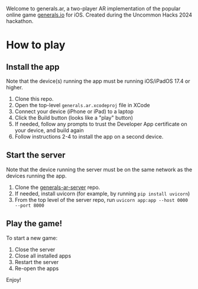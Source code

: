Welcome to generals.ar, a two-player AR implementation of the popular online game [generals.io](generals.io) for iOS. Created during the Uncommon Hacks 2024 hackathon.

# How to play #
## Install the app ##
Note that the device(s) running the app must be running iOS/iPadOS 17.4 or higher.

1. Clone this repo.
2. Open the top-level `generals.ar.xcodeproj` file in XCode
3. Connect your device (iPhone or iPad) to a laptop
4. Click the Build button (looks like a "play" button)
5. If needed, follow any prompts to trust the Developer App certificate on your device, and build again
6. Follow instructions 2-4 to install the app on a second device.

## Start the server ##
Note that the device running the server must be on the same network as the devices running the app.

1. Clone the [generals-ar-server](https://github.com/adinilfeld/generals-ar-server) repo.
2. If needed, install uvicorn (for example, by running `pip install uvicorn`)
3. From the top level of the server repo, run `uvicorn app:app --host 0000 --port 8000`

## Play the game! ##
To start a new game: 
1. Close the server
2. Close all installed apps
3. Restart the server
4. Re-open the apps

Enjoy!

